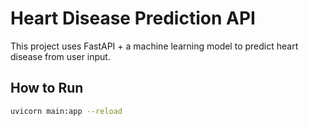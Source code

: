 # Heart Disease Prediction API

This project uses FastAPI + a machine learning model to predict heart disease from user input.

## How to Run

```bash
uvicorn main:app --reload

